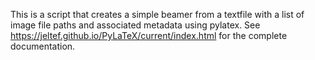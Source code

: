 This is a script that creates a simple beamer from a textfile with a list of image file paths and associated metadata using pylatex.
See https://jeltef.github.io/PyLaTeX/current/index.html for the complete documentation.
